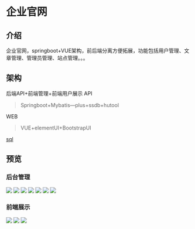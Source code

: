 # 企业官网

## 介绍
企业官网，springboot+VUE架构，前后端分离方便拓展，功能包括用户管理、文章管理、管理员管理、站点管理。。。

## 架构
后端API+前端管理+前端用户展示
API
> Springboot+Mybatis—plus+ssdb+hutool

WEB
> VUE+elementUI+BootstrapUI

[sql](./cms.sql)
## 预览
### 后台管理
![](./img/img1.png)
![](./img/img2.png)
![](./img/img3.png)
![](./img/img4.png)
![](./img/img5.png)
![](./img/img6.png)
![](./img/img7.png)
### 前端展示
![](./img/img8.png)
![](./img/img9.png)
![](./img/img10.png)
